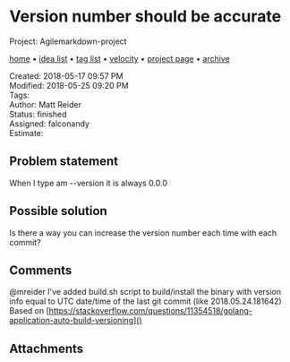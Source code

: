 # Version number should be accurate

Project: Agilemarkdown-project

[home](../index.md) • [idea list](../ideas.md) • [tag list](../tags.md) • [velocity](../velocity.md) • [project page](../agilemarkdown-project.md) • [archive](archive.md)

Created: 2018-05-17 09:57 PM  
Modified: 2018-05-25 09:20 PM  
Tags:   
Author: Matt Reider  
Status: finished  
Assigned: falconandy  
Estimate:   

## Problem statement

When I type am --version it is always 0.0.0

## Possible solution

Is there a way you can increase the version number each time with each commit?

## Comments

 @mreider I've added build.sh script to build/install the binary with version info equal to UTC date/time of the last git commit (like 2018.05.24.181642)
Based on [https://stackoverflow.com/questions/11354518/golang-application-auto-build-versioning]()

## Attachments
